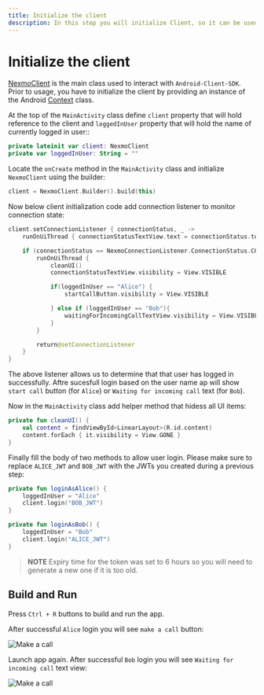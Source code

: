 ```yaml
---
title: Initialize the client
description: In this step you will initialize Client, so it can be used within the application.
---
```


# Initialize the client

[NexmoClient](https://developer.nexmo.com/sdk/stitch/android/com/nexmo/client/NexmoClient.html) is the main class used to interact with `Android-Client-SDK`. Prior to usage, you have to initialize the client by providing an instance of the Android [Context](https://developer.android.com/reference/android/content/Context) class. 

At the top of the `MainActivity` class define `client` property that will hold reference to the client and `loggedInUser` property that will hold the name of currently logged in user::

```kotlin
private lateinit var client: NexmoClient
private var loggedInUser: String = ""
```

Locate the `onCreate` method in the `MainActivity` class and initialize `NexmoClient` using the builder:

```kotlin
client = NexmoClient.Builder().build(this)
```

Now below client initialization code add connection listener to monitor connection state:

```kotlin
client.setConnectionListener { connectionStatus, _ ->
    runOnUiThread { connectionStatusTextView.text = connectionStatus.toString() }

    if (connectionStatus == NexmoConnectionListener.ConnectionStatus.CONNECTED) {
        runOnUiThread {
            cleanUI()
            connectionStatusTextView.visibility = View.VISIBLE

            if(loggedInUser == "Alice") {
                startCallButton.visibility = View.VISIBLE

            } else if (loggedInUser == "Bob"){
                waitingForIncomingCallTextView.visibility = View.VISIBLE
            }
        }

        return@setConnectionListener
    }
}
```

The above listener allows us to determine that that user has logged in successfully. Aftre sucesfull login based on the user name ap will show `start call` button (for `Alice`) or `Waiting for incoming call` text (for `Bob`).

Now in the `MainActivity` class add helper method that hidess all UI items:

```kotlin
private fun cleanUI() {
    val content = findViewById<LinearLayout>(R.id.content)
    content.forEach { it.visibility = View.GONE }
}
```
 
 Finally fill the body of two methods to allow user login. Please make sure to replace `ALICE_JWT` and `BOB_JWT` with the JWTs you created during a previous step:

```kotlin
private fun loginAsAlice() {
    loggedInUser = "Alice"
    client.login("BOB_JWT")
}

private fun loginAsBob() {
    loggedInUser = "Bob"
    client.login("ALICE_JWT")
}
```

> **NOTE** Expiry time for the token was set to 6 hours so you will need to generate a new one if it is too old.

## Build and Run

Press `Ctrl + R` buttons to build and run the app. 

After successful `Alice` login you will see `make a call` button:

![Make a call](/screenshots/tutorials/client-sdk/app-to-app/call-screen-alice.png)

Launch app again. After successful `Bob` login you will see `Waiting for incoming call` text view:

![Make a call](/screenshots/tutorials/client-sdk/app-to-app/call-screen-alice.png)
